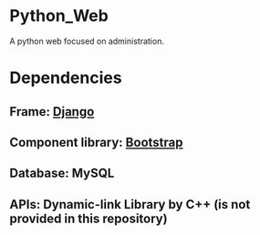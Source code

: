 # Python_Web
A python web focused on administration.

# Dependencies
## Frame: [Django](https://www.djangoproject.com/)
## Component library: [Bootstrap](https://getbootstrap.com/)
## Database: MySQL
## APIs: Dynamic-link Library by C++ (is not provided in this repository)
